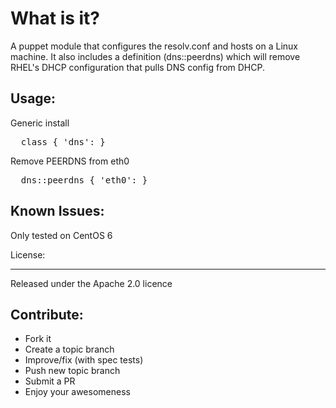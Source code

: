 What is it?
===========

A puppet module that configures the resolv.conf and hosts on a Linux machine.
It also includes a definition (dns::peerdns) which will remove RHEL's DHCP
configuration that pulls DNS config from DHCP.

Usage:
------

Generic install
<pre>
  class { 'dns': }
</pre>

Remove PEERDNS from eth0
<pre>
  dns::peerdns { 'eth0': }
</pre>

Known Issues:
-------------
Only tested on CentOS 6

License:
_______

Released under the Apache 2.0 licence


Contribute:
-----------
* Fork it
* Create a topic branch
* Improve/fix (with spec tests)
* Push new topic branch
* Submit a PR
* Enjoy your awesomeness
